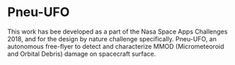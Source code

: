 # Pneu-UFO
This work has bee developed as a part of the Nasa Space Apps Challenges 2018, and for the design by nature challenge specifically. Pneu-UFO, an autonomous free-flyer to detect and characterize MMOD (Micrometeoroid and Orbital Debris) damage on spacecraft surface. 
